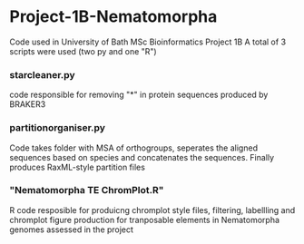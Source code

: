 # Project-1B-Nematomorpha
Code used in University of Bath MSc Bioinformatics Project 1B
A total of 3 scripts were used (two py and one "R")
### starcleaner.py
code responsible for removing "*" in protein sequences produced by BRAKER3
### partitionorganiser.py
Code takes folder with MSA of orthogroups, seperates the aligned sequences based on species and concatenates the sequences. Finally produces RaxML-style partition files
### "Nematomorpha TE ChromPlot.R"
R code resposible for produicng chromplot style files, filtering, labellling and chromplot figure production for tranposable elements in Nematomorpha genomes assessed in the project
